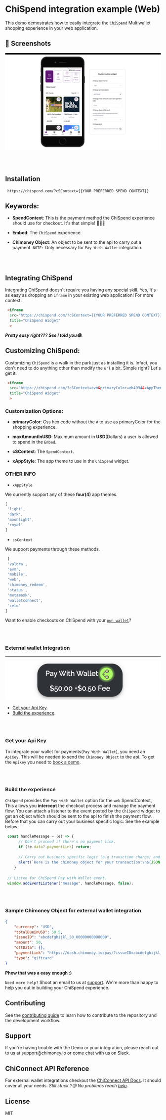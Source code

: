 # ChiSpend integration example (Web)

This demo demostrates how to easily integrate the `ChiSpend` Multiwallet shopping experience in your web application.

## 📸 Screenshots
![Screenshot of demo](/screenshots/demo.png)

<br></br>
## Installation

```
 https://chispend.com/?cSContext={{YOUR PREFERRED SPEND CONTEXT}}
```

## Keywords:

- __SpendContext__: This is the payment method the ChiSpend experience should use for checkout. It's that simple! 🚀🚀🚀

- __Embed__: The `ChiSpend` experience.

- __Chimoney Object__: An object to be sent to the api to carry out a payment. `NOTE:` Only necessary for `Pay With Wallet` integration.


<br></br>
## Integrating ChiSpend

Integrating ChiSpend doesn't require you having any special skill. Yes, It's as easy as dropping an `iframe` in your existing web application!
For more context:

```html
 <iframe
  src="https://chispend.com/?cSContext={{YOUR PREFERRED SPEND CONTEXT}}"
  title="ChiSpend Widget"
  >
```
___Pretty easy right??? See I told you😁.___

## Customizing ChiSpend:

Customizing `ChiSpend` is a walk in the park just as installing it is. Infact, you don't need to do anything other than modify the `url` a bit. Simple right? Let's get it:

```html
 <iframe
  src="https://chispend.com/?cSContext=evm&primaryColor=eb4034&xAppTheme=light"
  title="ChiSpend Widget"
  >
```

### Customization Options:

- __primaryColor__: Css hex code without the `#` to use as primaryColor for the shopping experience.

- __maxAmountInUSD__: Maximum amount in __USD__(Dollars) a user is allowed to spend in the `Embed`.
- __cSContext__: The `SpendContext`.
- __xAppStyle__: The app theme to use in the `ChiSpend` widget.

### OTHER INFO

- `xAppStyle`

We currently support any of these __four(4)__ app themes.

```js
[
 'light',
 'dark', 
 'moonlight',
 'royal'
]
```

- `csContext`

We support payments through these methods.

```js
 [
 'valora', 
 'evm', 
 'mobile',
 'web', 
 'chimoney_redeem',
 'status', 
 'metamask',
 'walletconnect',
 'celo'
]
```

Want to enable checkouts on ChiSpend with your [`own wallet`](#ext_wallet)?

<br></br>

### <a name="ext_wallet"></a> **External wallet Integration**

---
![Image](/screenshots/pay_with_wallet.png)

- [Get your Api Key](#get_api_key).
- [Build the experience](#integrate_ext_wallet).

<br></br>
### <a name="get_api_key"></a>  **Get your Api Key**

To integrate your wallet for payments(`Pay With Wallet`), you need an `ApiKey`. This will be needed to send the `Chimoney Object` to the api.
To get the `Apikey` you need to [book a demo](https://chimoney.io/book-a-demo).

<br></br>
### <a name="integrate_ext_wallet"></a>  **Build the experience**

`ChiSpend` provides the `Pay with Wallet` option for the `web` SpendContext, This allows you __intercept__ the checkout process and manage the payment flow, You can attach a listener to the event posted by the `ChiSpend` widget to get an object which should be sent to the api to finish the payment flow. Before that you can carry out your business specific logic. See the example below:

```js
 const handleMessage = (e) => {
      // Don't proceed if there's no payment link.
      if (!e.data?.paymentLink) return;
      
      // Carry out business specific logic (e.g transction charge) and send Chimoney object (i.e e.data) to  ChiConnect.
      alert(`Here is the chimoney object for your transaction:\n${JSON.stringify(e.data, null, 2)}`);
    }
  
 // Listen for ChiSpend Pay with Wallet event. 
 window.addEventListener("message", handleMessage, false);
```


<br></br>
### Sample Chimoney Object for external wallet integration

```json
{
    "currency": "USD",
    "totalDueinUSD": 50.5,
    "issueID": "abcdefghijkl_50_00000000000000",
    "amount": 50,
    "ottData": {},
    "paymentLink": "https://dash.chimoney.io/pay/?issueID=abcdefghijkl_50_00000000000000",
    "type": "giftcard"
}
```

__Phew that was a easy enough :)__

`Need more help?`
Shoot an email to us at  [support](mailto:support@chimoney.io). We're more than happy to help you out in building your ChiSpend experience.

## Contributing

See the [contributing guide](CONTRIBUTING.md) to learn how to contribute to the repository and the development workflow.

## Support

If you're having trouble with the Demo or your integration, please reach out to us at <support@chimoney.io> or come chat with us on Slack.

## ChiConnect API Reference

For external wallet integrations checkout the [ChiConnect API Docs](https://chimoney.readme.io). It should cover all your needs. _Still stuck ?😓 No problems reach [help](mailto:support@chimoney.io)._ 

## License

MIT
